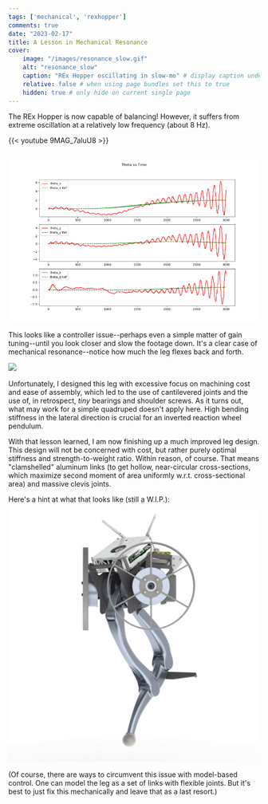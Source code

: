 ```yaml
---
tags: ['mechanical', 'rexhopper']
comments: true
date: "2023-02-17"
title: A Lesson in Mechanical Resonance
cover:
    image: "/images/resonance_slow.gif"
    alt: "resonance_slow"
    caption: "REx Hopper oscillating in slow-mo" # display caption under cover
    relative: false # when using page bundles set this to true
    hidden: true # only hide on current single page
---
```


The REx Hopper is now capable of balancing! However, it suffers from extreme oscillation at a relatively low frequency (about 8 Hz).

{{< youtube 9MAG_7aluU8 >}}
<br/><br/>

![](/images/resonance_plot.png)

This looks like a controller issue--perhaps even a simple matter of gain tuning--until you look closer and slow the footage down. It's a clear case of mechanical resonance--notice how much the leg flexes back and forth.

![](/images/resonance_slow.gif)

Unfortunately, I designed this leg with excessive focus on machining cost and ease of assembly, which led to the use of cantilevered joints and the use of, in retrospect, *tiny* bearings and shoulder screws. As it turns out, what may work for a simple quadruped doesn't apply here. High bending stiffness in the lateral direction is crucial for an inverted reaction wheel pendulum.

With that lesson learned, I am now finishing up a much improved leg design. This design will not be concerned with cost, but rather purely optimal stiffness and strength-to-weight ratio. Within reason, of course. That means "clamshelled" aluminum links (to get hollow, near-circular cross-sections, which maximize second moment of area uniformly w.r.t. cross-sectional area) and massive clevis joints.

Here's a hint at what that looks like (still a W.I.P.):

![Rendering](/images/new_leg.JPG)

(Of course, there are ways to circumvent this issue with model-based control. One can model the leg as a set of links with flexible joints. But it's best to just fix this mechanically and leave that as a last resort.)